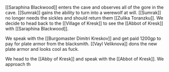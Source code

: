 [[Saraphina Blackwood]] enters the cave and observes all of the gore in the cave. [[Sumrak]] gains the ability to turn into a werewolf at will. [[Sumrak]] no longer needs the sickles and should return them [[Zulika Toranzku]]. We decide to head back to the [[Village of Kresk]] to see the [[Abbot of Kresk]] with [[Saraphina Blackwood]].

We speak with the [[Burgomaster Dimitri Kreskov]] and get paid 1200gp to pay for plate armor from the blacksmith. [[Vayl Veliknova]] dons the new plate armor and looks cool as fuck.

We head to the [[Abby of Kresk]] and speak with the [[Abbot of Kresk]]. We approach th
